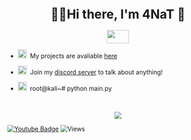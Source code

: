 <h1 align="center">👨‍💻Hi there, I'm 4NaT 👋</h1>

<p align="center">
  <img width='50' height='30' src="https://i.giphy.com/media/YQitE4YNQNahy/giphy.webp">
  
</p>

- <img src="https://image.flaticon.com/icons/png/512/25/25231.png" width="20" height="20">&nbsp;&nbsp;My projects are avaliable [here](https://github.com/4nat)

- <img src="https://image.flaticon.com/icons/png/512/2111/2111370.png" width="20" height="20">&nbsp;&nbsp;Join my [discord server](https://discord.com/invite/hgnsJVdBEn) to talk about anything!

- <img src="https://drt.sh/img/surface-pro-refind/os_kali.png" width="20" height="20">&nbsp;&nbsp;root@kali~# python main.py



<br>

<p align="center"><img src="https://github-readme-stats.vercel.app/api?username=4nat&show_icons=true"></p>

[![Youtube Badge](https://img.shields.io/badge/-YouTube-ff0000?style=flat-square&labelColor=ff0000&logo=youtube&logoColor=white&link=https://www.youtube.com/user/HarunMISTIK)](https://www.youtube.com/HarunMISTIK)
![Views](https://views.whatilearened.today/views/github/4nat/ismlhbb.svg?cache=remove)
